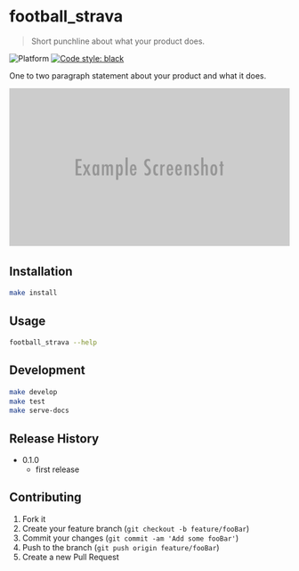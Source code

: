 # football_strava

> Short punchline about what your product does.

![Platform](https://img.shields.io/badge/python-3.7-blue.svg)
<a href="https://github.com/psf/black"><img alt="Code style: black" src="https://img.shields.io/badge/code%20style-black-000000.svg"></a>

One to two paragraph statement about your product and what it does.

![](docs/images/header.png)

## Installation

```sh
make install
```

## Usage

```sh
football_strava --help
```

## Development

```sh
make develop
make test
make serve-docs
```

## Release History

- 0.1.0
  - first release

## Contributing

1. Fork it
2. Create your feature branch (`git checkout -b feature/fooBar`)
3. Commit your changes (`git commit -am 'Add some fooBar'`)
4. Push to the branch (`git push origin feature/fooBar`)
5. Create a new Pull Request
